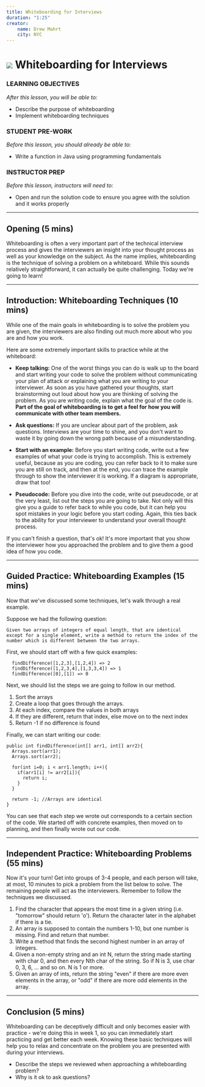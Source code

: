 ```yaml
---
title: Whiteboarding for Interviews
duration: "1:25"
creator:
    name: Drew Mahrt
    city: NYC
---
```


# ![](https://ga-dash.s3.amazonaws.com/production/assets/logo-9f88ae6c9c3871690e33280fcf557f33.png) Whiteboarding for Interviews


### LEARNING OBJECTIVES
*After this lesson, you will be able to:*
- Describe the purpose of whiteboarding
- Implement whiteboarding techniques

### STUDENT PRE-WORK
*Before this lesson, you should already be able to:*
- Write a function in Java using programming fundamentals

### INSTRUCTOR PREP
*Before this lesson, instructors will need to:*
- Open and run the solution code to ensure you agree with the solution and it works properly


---
<a name="opening"></a>
## Opening (5 mins)

Whiteboarding is often a very important part of the technical interview process and gives the interviewers an insight into your thought process as well as your knowledge on the subject. As the name implies, whiteboarding is the technique of solving a problem on a whiteboard. While this sounds relatively straightforward, it can actually be quite challenging. Today we're going to learn!


***

<a name="introduction"></a>
## Introduction: Whiteboarding Techniques (10 mins)

While one of the main goals in whiteboarding is to solve the problem you are given, the interviewers are also finding out much more about who you are and how you work.


Here are some extremely important skills to practice while at the whiteboard:

- **Keep talking:** One of the worst things you can do is walk up to the board and start writing your code to solve the problem without communicating your plan of attack or explaining what you are writing to your interviewer. As soon as you have gathered your thoughts, start brainstorming out loud about how you are thinking of solving the problem. As you are writing code, explain what the goal of the code is. **Part of the goal of whiteboarding is to get a feel for how you will communicate with other team members.**

- **Ask questions:** If you are unclear about part of the problem, ask questions. Interviews are your time to shine, and you don't want to waste it by going down the wrong path because of a misunderstanding.

- **Start with an example:** Before you start writing code, write out a few examples of what your code is trying to accomplish. This is extremely useful, because as you are coding, you can refer back to it to make sure you are still on track, and then at the end, you can trace the example through to show the interviewer it is working. If a diagram is appropriate, draw that too!

- **Pseudocode:** Before you dive into the code, write out pseudocode, or at the very least, list out the steps you are going to take. Not only will this give you a guide to refer back to while you code, but it can help you spot mistakes in your logic before you start coding. Again, this ties back to the ability for your interviewer to understand your overall thought process.

If you can't finish a question, that's ok! It's more important that you show the interviewer how you approached the problem and to give them a good idea of how you code.


***

<a name="guided-practice"></a>
## Guided Practice: Whiteboarding Examples (15 mins)

Now that we've discussed some techniques, let's walk through a real example.

Suppose we had the following question:

```
Given two arrays of integers of equal length, that are identical except for a single element, write a method to return the index of the number which is different between the two arrays.
```


First, we should start off with a few quick examples:

```
  findDifference([1,2,3],[1,2,4]) => 2
  findDifference([1,2,3,4],[1,3,3,4]) => 1
  findDifference([0],[1]) => 0
```

Next, we should list the steps we are going to follow in our method.

1. Sort the arrays
2. Create a loop that goes through the arrays.
3. At each index, compare the values in both arrays
4. If they are different, return that index, else move on to the next index
5. Return -1 if no difference is found

Finally, we can start writing our code:

```
public int findDifference(int[] arr1, int[] arr2){
  Arrays.sort(arr1);
  Arrays.sort(arr2);

  for(int i=0; i < arr1.length; i++){
    if(arr1[i] != arr2[i]){
      return i;
    }
  }

  return -1; //Arrays are identical
}
```

You can see that each step we wrote out corresponds to a certain section of the code. We started off with concrete examples, then moved on to planning, and then finally wrote out our code.

***

<a name="ind-practice"></a>
## Independent Practice: Whiteboarding Problems (55 mins)

Now it's your turn! Get into groups of 3-4 people, and each person will take, at most, 10 minutes to pick a problem from the list below to solve. The remaining people will act as the interviewers. Remember to follow the techniques we discussed.

1. Find the character that appears the most time in a given string (i.e. "tomorrow" should return 'o'). Return the character later in the alphabet if there is a tie.
2. An array is supposed to contain the numbers 1-10, but one number is missing. Find and return that number.
3. Write a method that finds the second highest number in an array of integers.
4. Given a non-empty string and an int N, return the string made starting with char 0, and then every Nth char of the string. So if N is 3, use char 0, 3, 6, ... and so on. N is 1 or more.
5. Given an array of ints, return the string "even" if there are more even elements in the array, or "odd" if there are more odd elements in the array.


***

<a name="conclusion"></a>
## Conclusion (5 mins)

Whiteboarding can be deceptively difficult and only becomes easier with practice - we're doing this in week 1, so you can immediately start practicing and get better each week.  Knowing these basic techniques will help you to relax and concentrate on the problem you are presented with during your interviews.  

- Describe the steps we reviewed when approaching a whiteboarding problem?
- Why is it ok to ask questions?
